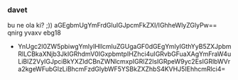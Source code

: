 ### davet
bu ne ola ki? ;))
aGEgbmUgYmFrdGluIGJpcmFkZXI/IGhheWlyZGlyPw==   qnirg yvaxv ebg18                              











 * YnUgc2l0ZW5pbiwgYmlyIHllcmluZGUgaGF0dGEgYmlyIGthYyB5ZXJpbmRlLCBkaXNjb3JkIGRhdmV0IGxpbmtpIHZhci4uIGRvbGFuaXAgYmFraW4uLiBlZ2VyIGJpciBkYXZldCBnZWNlcmxpIGRlZ2lsIGRpeW9yc2EsIGRlbWVra2kgeWFubGlzLiBhcmFzdGlybWF5YSBkZXZhbS4KVHJ5IEhhcmRlci4=
